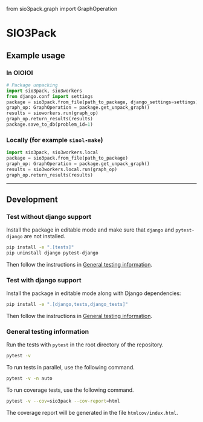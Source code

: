from sio3pack.graph import GraphOperation

# SIO3Pack

## Example usage

### In OIOIOI

```python
# Package unpacking
import sio3pack, sio3workers
from django.conf import settings
package = sio3pack.from_file(path_to_package, django_settings=settings)
graph_op: GraphOperation = package.get_unpack_graph()
results = sioworkers.run(graph_op)
graph_op.return_results(results)
package.save_to_db(problem_id=1)
```

### Locally (for example `sinol-make`)

```python
import sio3pack, sio3workers.local
package = sio3pack.from_file(path_to_package)
graph_op: GraphOperation = package.get_unpack_graph()
results = sio3workers.local.run(graph_op)
graph_op.return_results(results)
```

---

## Development

### Test without django support

Install the package in editable mode and make sure that `django` and 
`pytest-django` are not installed.

```bash
pip install -e ".[tests]"
pip uninstall django pytest-django
```

Then follow the instructions in 
[General testing information](#general-testing-information).


### Test with django support

Install the package in editable mode along with Django dependencies:

```bash
pip install -e ".[django,tests,django_tests]"
```

Then follow the instructions in 
[General testing information](#general-testing-information).


### General testing information

Run the tests with `pytest` in the root directory of 
the repository.

```bash
pytest -v
```

To run tests in parallel, use the following command.

```bash
pytest -v -n auto
```

To run coverage tests, use the following command.

```bash
pytest -v --cov=sio3pack --cov-report=html
```

The coverage report will be generated in the file `htmlcov/index.html`.
